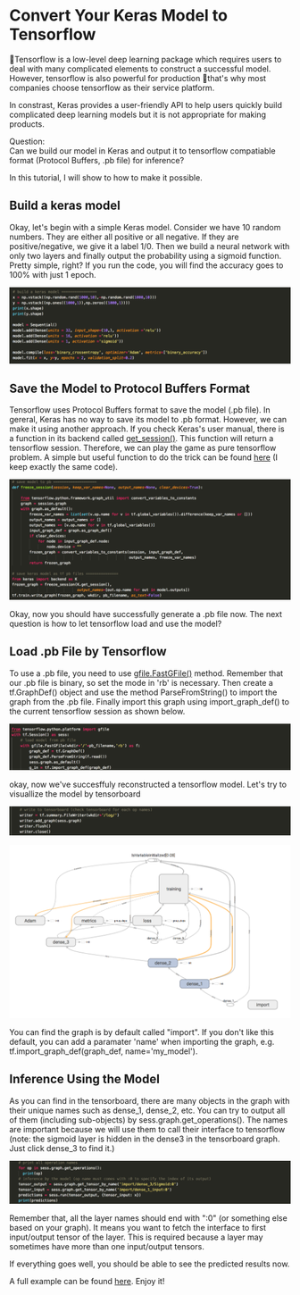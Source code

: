 # Convert Your Keras Model to Tensorflow 
Tensorflow is a low-level deep learning package which requires users to deal with many complicated elements to construct a successful model. However, tensorflow is also powerful for production that's why most companies choose tensorflow as their service platform. 

In constrast, Keras provides a user-friendly API to help users quickly build complicated deep learning models but it is not appropriate for making products.

Question:   
Can we build our model in Keras and output it to tensorflow compatiable format (Protocol Buffers, .pb file) for inference? 

In this tutorial, I will show to how to make it possible.   

## Build a keras model 

Okay, let's begin with a simple Keras model. Consider we have 10 random numbers. They are either all positive or all negative. If they are positive/negative, we give it a label 1/0. Then we build a neural network with only two layers and finally output the probability using a sigmoid function. Pretty simple, right? If you run the code, you will find the accuracy goes to 100% with just 1 epoch. 

<p align="center">
<img src="./img/keras_model.png">
</p>

## Save the Model to Protocol Buffers Format

Tensorflow uses Protocol Buffers format to save the model (.pb file). In gereral, Keras has no way to save its model to .pb format. However, we can make it using another approach. If you check Keras's user manual, there is a function in its backend called [get_session()](https://www.tensorflow.org/api_docs/python/tf/keras/backend/get_session). This function will return a tensorflow session. Therefore, we can play the game as pure tensorflow problem. A simple but useful function to do the trick can be found [here](https://stackoverflow.com/questions/45466020/how-to-export-keras-h5-to-tensorflow-pb) (I keep exactly the same code).

<p align="center">
<img src="./img/save_to_pb.png">
</p>

Okay, now you should have successfully generate a .pb file now. The next question is how to let tensorflow load and use the model?

## Load .pb File by Tensorflow

To use a .pb file, you need to use [gfile.FastGFile()](https://www.tensorflow.org/api_docs/python/tf/gfile/FastGFile) method. Remember that our .pb file is binary, so set the mode in 'rb' is necessary. Then create a tf.GraphDef() object and use the method ParseFromString() to import the graph from the .pb file. Finally import this graph using import_graph_def() to the current tensorflow session as shown below. 

<p align="center">
<img src="./img/load_pb.png">
</p>

okay, now we've succesffuly reconstructed a tensorflow model. Let's try to visuallize the model by tensorboard 

<p align="center">
<img src="./img/write_to_tensorboard.png">
</p>

<p align="center">
<img src="./img/tensorboard.png">
</p>

You can find the graph is by default called "import". If you don't like this default, you can add a paramater 'name' when importing the graph, e.g. tf.import_graph_def(graph_def, name='my_model').

## Inference Using the Model

As you can find in the tensorboard, there are many objects in the graph with their unique names such as dense_1, dense_2, etc. You can try to output all of them (including sub-objects) by sess.graph.get_operations(). The names are important because we will use them to call their interface to tensorflow (note: the sigmoid layer is hidden in the dense3 in the tensorboard graph. Just click dense_3 to find it.)

<p align="center">
<img src="./img/inference.png">
</p>

Remember that, all the layer names should end with ":0" (or something else based on your graph). It means you want to fetch the interface to first input/output tensor of the layer. This is required because a layer may sometimes have more than one input/output tensors. 

If everything goes well, you should be able to see the predicted results now. 

A full example can be found [here](./keras_to_tensorflow.py). Enjoy it! 